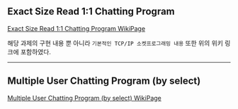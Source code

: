 <h2>Exact Size Read 1:1 Chatting Program</h2>

[Exact Size Read 1:1 Chatting Program WikiPage](https://github.com/LimJungSub/System-Network-Programming/wiki/Chatting-program-with-receiving-exact-size)

해당 과제의 구현 내용 뿐 아니라 `기본적인 TCP/IP 소켓프로그래밍 내용` 또한 위의 위키 링크에 포함하였다.

<hr>

<h2>Multiple User Chatting Program (by select)</h2>

[Multiple User Chatting Program (by select) WikiPage](https://github.com/LimJungSub/System-Network-Programming/wiki/(Select활용)-MultipleUser-ChattingProgram)
